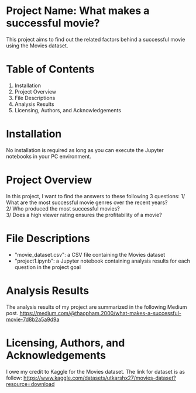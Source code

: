 # Project Name: What makes a successful movie?
This project aims to find out the related factors behind a successful movie using the Movies dataset.

# Table of Contents
1. Installation
2. Project Overview
3. File Descriptions
4. Analysis Results
5. Licensing, Authors, and Acknowledgements

# Installation
No installation is required as long as you can execute the Jupyter notebooks in your PC environment.

# Project Overview
In this project, I want to find the answers to these following 3 questions:
1/ What are the most successful movie genres over the recent years? <br>
2/ Who produced the most successful movies? <br>
3/ Does a high viewer rating ensures the profitability of a movie? <br>

# File Descriptions
+ "movie_dataset.csv": a CSV file containing the Movies dataset
+ "project1.ipynb": a Jupyter notebook containing analysis results for each question in the project goal

# Analysis Results
The analysis results of my project are summarized in the following Medium post. 
https://medium.com/@thaopham.2000/what-makes-a-successful-movie-7d8b2a5a9d9a

# Licensing, Authors, and Acknowledgements
I owe my credit to Kaggle for the Movies dataset. The link for dataset is as follow:
https://www.kaggle.com/datasets/utkarshx27/movies-dataset?resource=download
